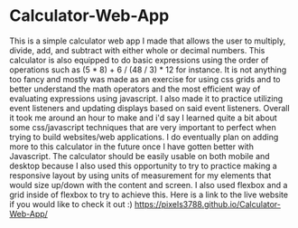 # Calculator-Web-App
This is a simple calculator web app I made that allows the user to multiply, divide, add, and subtract with either whole or decimal numbers. This calculator is also equipped to do basic expressions using the order of operations such as (5 * 8) + 6 / (48 / 3) * 12 for instance. It is not anything too fancy and mostly was made as an exercise for using css grids and to better understand the math operators and the most efficient way of evaluating expressions using javascript. I also made it to practice utilizing event listeners and updating displays based on said event listeners. Overall it took me around an hour to make and i'd say I learned quite a bit about some css/javascript techniques that are very important to perfect when trying to build websites/web applications. I do eventually plan on adding more to this calculator in the future once I have gotten better with Javascript. The calculator should be easily usable on both mobile and desktop because I also used this opportunity to try to practice making a responsive layout by using units of measurement for my elements that would size up/down with the content and screen. I also used flexbox and a grid inside of flexbox to try to achieve this. Here is a link to the live website if you would like to check it out :)  https://pixels3788.github.io/Calculator-Web-App/
